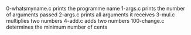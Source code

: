 0-whatsmyname.c prints the programme name 1-args.c prints the number of arguments passed 2-args.c prints all arguments it receives 3-mul.c multiplies two numbers 4-add.c adds two numbers 100-change.c determines the minimum number of cents
